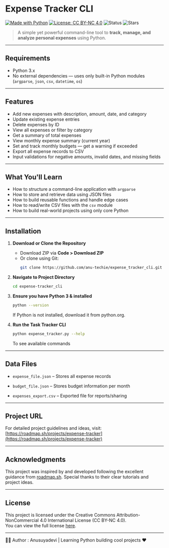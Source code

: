 # Expense Tracker CLI

[![Made with Python](https://img.shields.io/badge/Made%20with-Python-blue?logo=python)](https://www.python.org/)
[![License: CC BY-NC 4.0](https://img.shields.io/badge/License-CC%20BY--NC%204.0-lightgrey)](https://creativecommons.org/licenses/by-nc/4.0/)
![Status](https://img.shields.io/badge/status-active-brightgreen)
![Stars](https://img.shields.io/github/stars/anu-techie/expense_tracker_cli?style=social)

>A simple yet powerful command-line tool to **track, manage, and analyze personal expenses** using Python.

---

## Requirements

- Python 3.x  
- No external dependencies — uses only built-in Python modules (`argparse`, `json`, `csv`, `datetime`, `os`)

---

## Features

- Add new expenses with description, amount, date, and category  
- Update existing expense entries  
- Delete expenses by ID  
- View all expenses or filter by category  
- Get a summary of total expenses  
- View monthly expense summary (current year)  
- Set and track monthly budgets — get a warning if exceeded  
- Export all expense records to CSV  
- Input validations for negative amounts, invalid dates, and missing fields

---

## What You'll Learn

- How to structure a command-line application with `argparse`  
- How to store and retrieve data using JSON files  
- How to build reusable functions and handle edge cases  
- How to read/write CSV files with the `csv` module  
- How to build real-world projects using only core Python

---

## Installation

1. **Download or Clone the Repository**

   - Download ZIP via **Code > Download ZIP**  
   - Or clone using Git:
     ```bash
     git clone https://github.com/anu-techie/expense_tracker_cli.git
     ```

2. **Navigate to Project Directory**
   ```bash
   cd expense-tracker_cli
   ```

3. **Ensure you have Python 3 & installed**

    ```bash
   python --version
   ```
   If Python is not installed, download it from python.org.

4. **Run the Task Tracker CLI**
    ```bash
    python expense_tracker.py --help
    ```
    To see available commands

---

## Data Files

- `expense_file.json` – Stores all expense records

- `budget_file.json` – Stores budget information per month

- `expenses_export.csv` – Exported file for reports/sharing

---

## Project URL

For detailed project guidelines and ideas, visit:
[https://roadmap.sh/projects/expense-tracker](https://roadmap.sh/projects/expense-tracker)

---

## Acknowledgments

This project was inspired by and developed following the excellent guidance from [roadmap.sh](https://roadmap.sh). Special thanks to their clear tutorials and project ideas.

---

## License

This project is licensed under the Creative Commons Attribution-NonCommercial 4.0 International License (CC BY-NC 4.0).  
You can view the full license [here](https://creativecommons.org/licenses/by-nc/4.0/).

---

🙋‍♀️ Author : Anusuyadevi |   Learning Python building cool projects ❤️